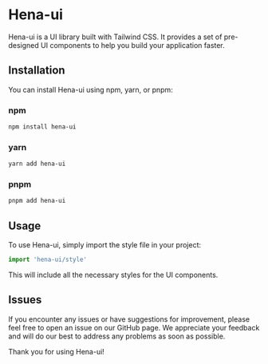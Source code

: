 # Hena-ui

Hena-ui is a UI library built with Tailwind CSS. It provides a set of pre-designed UI components to help you build your application faster.

## Installation

You can install Hena-ui using npm, yarn, or pnpm:

### npm

```bash
npm install hena-ui
```

### yarn

```bash
yarn add hena-ui
```

### pnpm

```bash
pnpm add hena-ui
```

## Usage

To use Hena-ui, simply import the style file in your project:

```javascript
import 'hena-ui/style'
```

This will include all the necessary styles for the UI components.

## Issues

If you encounter any issues or have suggestions for improvement, please feel free to open an issue on our GitHub page. We appreciate your feedback and will do our best to address any problems as soon as possible.

Thank you for using Hena-ui!
